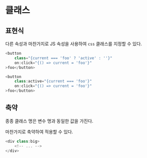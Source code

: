 # 클래스

## 표현식

다른 속성과 마찬가지로 JS 속성을 사용하여 `css` 클래스를 지정할 수 있다.

```javascript
<button
    class="{current === 'foo' ? 'active' : ''}"
    on:click="{() => current = 'foo'}"
>foo</button>

<button
    class:active="{current === 'foo'}"
    on:click="{() => current = 'foo'}"
>foo</button>
```

## 축약

종종 클래스 명은 변수 명과 동일한 값을 가진다.

마찬가지로 축약하여 적용할 수 있다.

```javascript
<div class:big>
    <!-- ... -->
</div>
```
